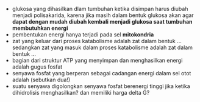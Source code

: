 - glukosa yang dihasilkan dlam tumbuhan ketika disimpan harus diubah menjadi polisakarida, karena jika masih dalam bentuk glukosa akan agar **dapat dengan mudah diubah kembali menjadi glukosa saat tumbuhan membutuhkan energi**
- pembentukan energi hanya terjadi pada sel **mitokondria**
- zat yang keluar dari proses katabolisme adalah zat dalam bentuk ... sedangkan zat yang masuk dalam proses katabolisme adalah zat dalam bentuk ...
- bagian dari struktur ATP yang menyimpan dan menghasilkan energi adalah gugus fosfat
- senyawa fosfat yang berperan sebagai cadangan energi dalam sel otot adalah (sebutkan dua!)
- suatu senyawa digolongkan senyawa fosfat berenergi tinggi jika ketika dihidrolisis menghasilkan? dan memiliki harga delta G?